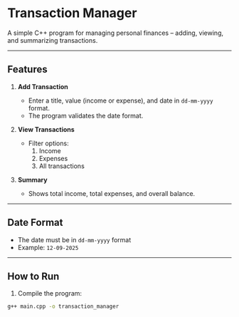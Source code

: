 # Transaction Manager

A simple C++ program for managing personal finances – adding, viewing, and summarizing transactions.

---

## Features

1. **Add Transaction**  
   - Enter a title, value (income or expense), and date in `dd-mm-yyyy` format.  
   - The program validates the date format.

2. **View Transactions**  
   - Filter options:  
     1. Income  
     2. Expenses  
     3. All transactions

3. **Summary**  
   - Shows total income, total expenses, and overall balance.

---

## Date Format

- The date must be in `dd-mm-yyyy` format  
- Example: `12-09-2025`  


---

## How to Run

1. Compile the program:

```bash
g++ main.cpp -o transaction_manager